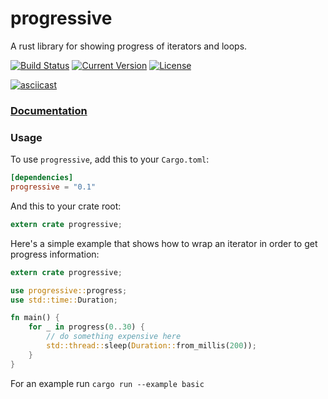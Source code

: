 progressive
===========

A rust library for showing progress of iterators and loops.

[![Build Status](https://travis-ci.org/palango/progressive.svg?branch=master)](https://travis-ci.org/palango/progressive)
[![Current Version](http://meritbadge.herokuapp.com/progressive)](https://crates.io/crates/progressive)
[![License](https://img.shields.io/crates/l/progressive.svg)]()

[![asciicast](https://asciinema.org/a/apt9cru9fqm65jqkvw8t9otpv.png)](https://asciinema.org/a/apt9cru9fqm65jqkvw8t9otpv)
### [Documentation](https://palango.github.io/progressive/)

### Usage

To use `progressive`, add this to your `Cargo.toml`:

```toml
[dependencies]
progressive = "0.1"
```

And this to your crate root:

```rust
extern crate progressive;
```

Here's a simple example that shows how to wrap an iterator in order to get progress information:

```rust
extern crate progressive;

use progressive::progress;
use std::time::Duration;

fn main() {
    for _ in progress(0..30) {
        // do something expensive here
        std::thread::sleep(Duration::from_millis(200));
    }
}
```

For an example run `cargo run --example basic`
